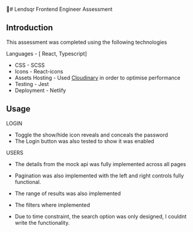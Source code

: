 📝# Lendsqr Frontend Engineer Assessment

## Introduction
This assessment was completed using the following technologies

Languages - [ React, Typescript]
* CSS - SCSS
* Icons - React-icons
* Assets Hosting - Used [Cloudinary](https://cloudinary.com) in order to optimise performance
* Testing - Jest
* Deployment - Netlify

## Usage
 LOGIN
 - Toggle the show/hide icon reveals and conceals the password
 - The Login button was also tested to show it was enabled

 USERS
 - The details from the mock api was fully implemented across all pages

- Pagination was also implemented with the left and right controls fully functional.
- The range of results was also implemented
- The filters where implemented
- Due to time constraint, the search option was only designed, I couldnt write the functionality.



